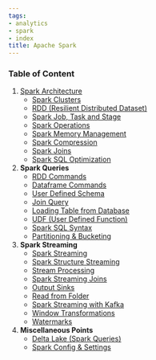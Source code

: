 ```yaml
---
tags:
- analytics
- spark
- index
title: Apache Spark
---
```


### Table of Content

1. [Spark Architecture](spark-architecture.md)
	* [Spark Clusters](spark-clusters.md)
	* [RDD (Resilient Distributed Dataset)](rdd-resilient-distributed-dataset.md)
	* [Spark Job, Task and Stage](spark-job,-task-and-stage.md)
	* [Spark Operations](spark-operations.md)
	* [Spark Memory Management](spark-memory-management.md)
	* [Spark Compression](spark-compression.md)
	* [Spark Joins](spark-joins.md)
	* [Spark SQL Optimization](spark-sql-optimization.md)
2. **Spark Queries**
	* [RDD Commands](spark-queries/rdd-commands.md)
	 * [Dataframe Commands](spark-queries/dataframe-commands.md)
	* [User Defined Schema](spark-queries/user-defined-schema.md)
	* [Join Query](spark-queries/join-query.md)
	* [Loading Table from Database](spark-queries/loading-table-from-database.md)
	* [UDF (User Defined Function)](spark-streaming/udf-user-defined-function.md)
	* [Spark SQL Syntax](spark-queries/spark-sql-syntax.md)
	* [Partitioning & Bucketing](spark-queries/partitioning-and-bucketing.md)
3. **Spark Streaming**
	 * [Spark Streaming](spark-streaming/spark-streaming.md)
	* [Spark Structure Streaming](spark-streaming/spark-structure-streaming.md)
	* [Stream Processing](spark-streaming/stream-processing.md)
	* [Spark Streaming Joins](spark-streaming/spark-streaming-joins.md)
	* [Output Sinks](spark-streaming/output-sinks.md)
	* [Read from Folder](spark-streaming/read-from-folder.md)
	* [Spark Streaming with Kafka](spark-streaming/spark-streaming-with-kafka.md)
	* [Window Transformations](spark-streaming/window-transformations.md)
	* [Watermarks](spark-streaming/watermarks.md)
4. **Miscellaneous Points**
	 * [Delta Lake (Spark Queries)](delta-lake-spark-queries.md)
	* [Spark Config & Settings](spark-config-and-settings.md)